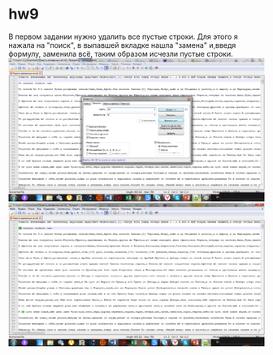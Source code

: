 # hw9
В первом задании нужно удалить все пустые строки. Для этого я нажала на "поиск", в выпавшей вкладке нашла "замена" и,введя формулу, заменила всё, таким образом исчезли пустые строки.
![](https://github.com/avvylegzhanina/hw9/blob/master/Команда%20поиск.png)
![](https://github.com/avvylegzhanina/hw9/blob/master/Пустые%20строки.png)
